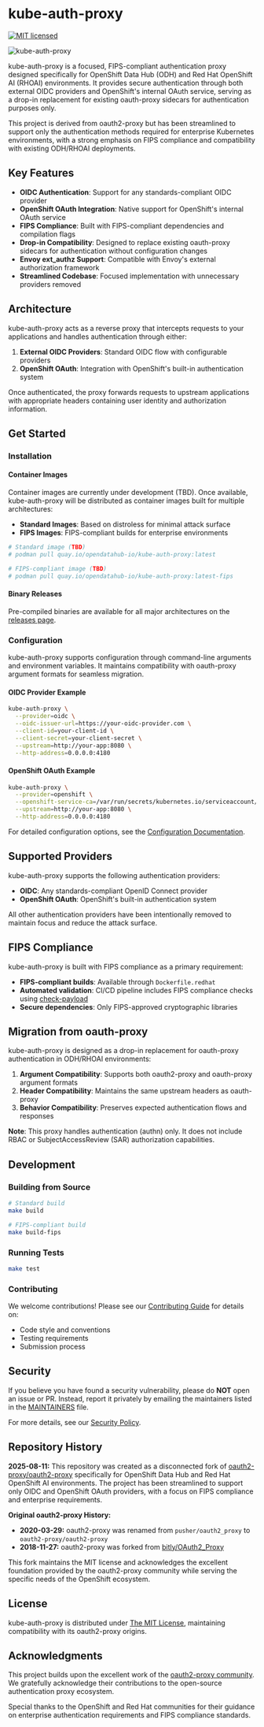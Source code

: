 # kube-auth-proxy

[![MIT licensed](https://img.shields.io/badge/license-MIT-blue.svg)](./LICENSE)

![kube-auth-proxy](docs/static/img/logos/OAuth2_Proxy_horizontal.svg)

kube-auth-proxy is a focused, FIPS-compliant authentication proxy designed specifically for OpenShift Data Hub (ODH) and Red Hat OpenShift AI (RHOAI) environments. It provides secure authentication through both external OIDC providers and OpenShift's internal OAuth service, serving as a drop-in replacement for existing oauth-proxy sidecars for authentication purposes only.

This project is derived from oauth2-proxy but has been streamlined to support only the authentication methods required for enterprise Kubernetes environments, with a strong emphasis on FIPS compliance and compatibility with existing ODH/RHOAI deployments.

## Key Features

- **OIDC Authentication**: Support for any standards-compliant OIDC provider
- **OpenShift OAuth Integration**: Native support for OpenShift's internal OAuth service
- **FIPS Compliance**: Built with FIPS-compliant dependencies and compilation flags
- **Drop-in Compatibility**: Designed to replace existing oauth-proxy sidecars for authentication without configuration changes
- **Envoy ext_authz Support**: Compatible with Envoy's external authorization framework
- **Streamlined Codebase**: Focused implementation with unnecessary providers removed

## Architecture

kube-auth-proxy acts as a reverse proxy that intercepts requests to your applications and handles authentication through either:

1. **External OIDC Providers**: Standard OIDC flow with configurable providers
2. **OpenShift OAuth**: Integration with OpenShift's built-in authentication system

Once authenticated, the proxy forwards requests to upstream applications with appropriate headers containing user identity and authorization information.

## Get Started

### Installation

#### Container Images

Container images are currently under development (TBD). Once available, kube-auth-proxy will be distributed as container images built for multiple architectures:

- **Standard Images**: Based on distroless for minimal attack surface
- **FIPS Images**: FIPS-compliant builds for enterprise environments

```bash
# Standard image (TBD)
# podman pull quay.io/opendatahub-io/kube-auth-proxy:latest

# FIPS-compliant image (TBD)
# podman pull quay.io/opendatahub-io/kube-auth-proxy:latest-fips
```

#### Binary Releases

Pre-compiled binaries are available for all major architectures on the [releases page](https://github.com/opendatahub-io/kube-auth-proxy/releases/latest).

### Configuration

kube-auth-proxy supports configuration through command-line arguments and environment variables. It maintains compatibility with oauth-proxy argument formats for seamless migration.

#### OIDC Provider Example

```bash
kube-auth-proxy \
  --provider=oidc \
  --oidc-issuer-url=https://your-oidc-provider.com \
  --client-id=your-client-id \
  --client-secret=your-client-secret \
  --upstream=http://your-app:8080 \
  --http-address=0.0.0.0:4180
```

#### OpenShift OAuth Example

```bash
kube-auth-proxy \
  --provider=openshift \
  --openshift-service-ca=/var/run/secrets/kubernetes.io/serviceaccount/service-ca.crt \
  --upstream=http://your-app:8080 \
  --http-address=0.0.0.0:4180
```

For detailed configuration options, see the [Configuration Documentation](docs/configuration.md).

## Supported Providers

kube-auth-proxy supports the following authentication providers:

- **OIDC**: Any standards-compliant OpenID Connect provider
- **OpenShift OAuth**: OpenShift's built-in authentication system

All other authentication providers have been intentionally removed to maintain focus and reduce the attack surface.

## FIPS Compliance

kube-auth-proxy is built with FIPS compliance as a primary requirement:

- **FIPS-compliant builds**: Available through `Dockerfile.redhat`
- **Automated validation**: CI/CD pipeline includes FIPS compliance checks using [check-payload](https://github.com/openshift/check-payload)
- **Secure dependencies**: Only FIPS-approved cryptographic libraries

## Migration from oauth-proxy

kube-auth-proxy is designed as a drop-in replacement for oauth-proxy authentication in ODH/RHOAI environments:

1. **Argument Compatibility**: Supports both oauth2-proxy and oauth-proxy argument formats
2. **Header Compatibility**: Maintains the same upstream headers as oauth-proxy
3. **Behavior Compatibility**: Preserves expected authentication flows and responses

**Note**: This proxy handles authentication (authn) only. It does not include RBAC or SubjectAccessReview (SAR) authorization capabilities.

## Development

### Building from Source

```bash
# Standard build
make build

# FIPS-compliant build
make build-fips
```

### Running Tests

```bash
make test
```

### Contributing

We welcome contributions! Please see our [Contributing Guide](CONTRIBUTING.md) for details on:

- Code style and conventions
- Testing requirements
- Submission process

## Security

If you believe you have found a security vulnerability, please do **NOT** open an issue or PR. Instead, report it privately by emailing the maintainers listed in the [MAINTAINERS](MAINTAINERS.md) file.

For more details, see our [Security Policy](SECURITY.md).

## Repository History

**2025-08-11:** This repository was created as a disconnected fork of [oauth2-proxy/oauth2-proxy](https://github.com/oauth2-proxy/oauth2-proxy) specifically for OpenShift Data Hub and Red Hat OpenShift AI environments. The project has been streamlined to support only OIDC and OpenShift OAuth providers, with a focus on FIPS compliance and enterprise requirements.

**Original oauth2-proxy History:**

- **2020-03-29:** oauth2-proxy was renamed from `pusher/oauth2_proxy` to `oauth2-proxy/oauth2-proxy`
- **2018-11-27:** oauth2-proxy was forked from [bitly/OAuth2_Proxy](https://github.com/bitly/oauth2_proxy)

This fork maintains the MIT license and acknowledges the excellent foundation provided by the oauth2-proxy community while serving the specific needs of the OpenShift ecosystem.

## License

kube-auth-proxy is distributed under [The MIT License](LICENSE), maintaining compatibility with its oauth2-proxy origins.

## Acknowledgments

This project builds upon the excellent work of the [oauth2-proxy community](https://github.com/oauth2-proxy/oauth2-proxy). We gratefully acknowledge their contributions to the open-source authentication proxy ecosystem.

Special thanks to the OpenShift and Red Hat communities for their guidance on enterprise authentication requirements and FIPS compliance standards.

